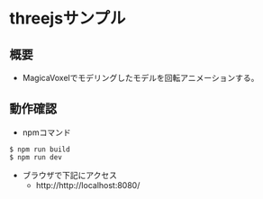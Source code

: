 # threejsサンプル

## 概要
* MagicaVoxelでモデリングしたモデルを回転アニメーションする。

## 動作確認

* npmコマンド

```
$ npm run build
$ npm run dev
```

* ブラウザで下記にアクセス
  * http://http://localhost:8080/

